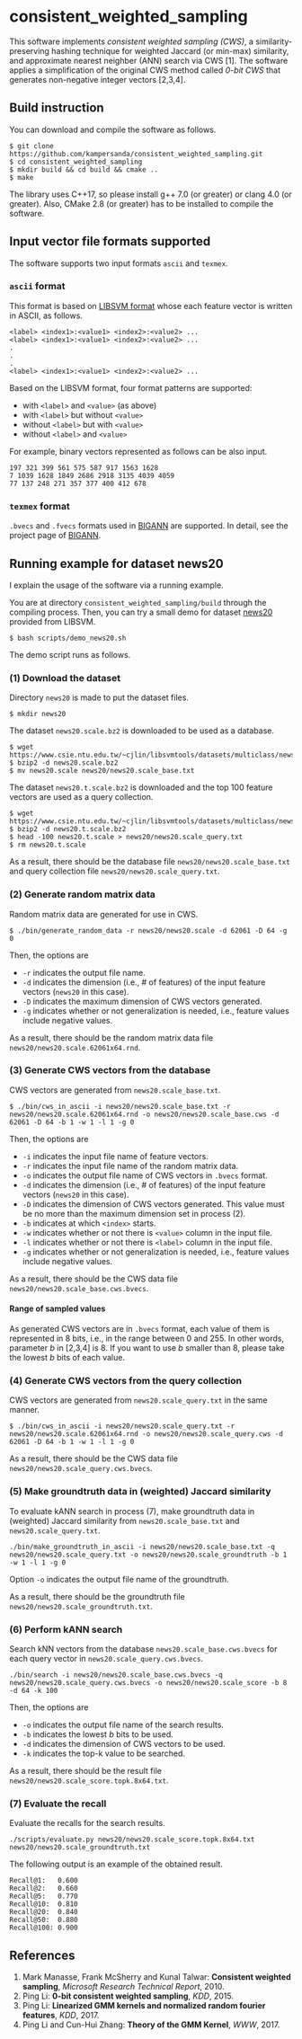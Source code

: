 # consistent\_weighted\_sampling

This software implements *consistent weighted sampling (CWS)*, a similarity-preserving hashing technique for weighted Jaccard (or min-max) similarity, and approximate nearest neighber (ANN) search via CWS [1].
The software applies a simplification of the original CWS method called *0-bit CWS* that generates non-negative integer vectors [2,3,4].

## Build instruction

You can download and compile the software as follows.

```
$ git clone https://github.com/kampersanda/consistent_weighted_sampling.git
$ cd consistent_weighted_sampling
$ mkdir build && cd build && cmake ..
$ make
```

The library uses C++17, so please install g++ 7.0 (or greater) or clang 4.0 (or greater).
Also, CMake 2.8 (or greater) has to be installed to compile the software.

## Input vector file formats supported

The software supports two input formats `ascii` and `texmex`.

### `ascii` format

This format is based on [LIBSVM format](https://www.csie.ntu.edu.tw/~r94100/libsvm-2.8/README) whose each feature vector is written in ASCII, as follows.

```
<label> <index1>:<value1> <index2>:<value2> ...
<label> <index1>:<value1> <index2>:<value2> ...
.
.
.
<label> <index1>:<value1> <index2>:<value2> ...
```

Based on the LIBSVM format, four format patterns are supported:

- with `<label>` and `<value>` (as above)
- with `<label>` but without `<value>`
- without `<label>` but with `<value>`
- without `<label>` and `<value>`

For example, binary vectors represented as follows can be also input.

```
197 321 399 561 575 587 917 1563 1628
7 1039 1628 1849 2686 2918 3135 4039 4059
77 137 248 271 357 377 400 412 678
```

### `texmex` format

`.bvecs` and `.fvecs` formats used in [BIGANN](http://corpus-texmex.irisa.fr) are supported. In detail, see the project page of [BIGANN](http://corpus-texmex.irisa.fr).

## Running example for dataset news20

I explain the usage of the software via a running example.

You are at directory `consistent_weighted_sampling/build` through the compiling process.
Then, you can try a small demo for dataset [news20](https://www.csie.ntu.edu.tw/~cjlin/libsvmtools/datasets/multiclass.html#news20) provided from LIBSVM.

```
$ bash scripts/demo_news20.sh
```

The demo script runs as follows.

### (1) Download the dataset

Directory `news20` is made to put the dataset files.

```
$ mkdir news20
```

The dataset `news20.scale.bz2` is downloaded to be used as a database.

```
$ wget https://www.csie.ntu.edu.tw/~cjlin/libsvmtools/datasets/multiclass/news20.scale.bz2
$ bzip2 -d news20.scale.bz2
$ mv news20.scale news20/news20.scale_base.txt
```

The dataset `news20.t.scale.bz2` is downloaded and the top 100 feature vectors are used as a query collection.

```
$ wget https://www.csie.ntu.edu.tw/~cjlin/libsvmtools/datasets/multiclass/news20.t.scale.bz2
$ bzip2 -d news20.t.scale.bz2
$ head -100 news20.t.scale > news20/news20.scale_query.txt
$ rm news20.t.scale
```

As a result, there should be the database file `news20/news20.scale_base.txt` and query collection file `news20/news20.scale_query.txt`.

### (2) Generate random matrix data

Random matrix data are generated for use in CWS.

```
$ ./bin/generate_random_data -r news20/news20.scale -d 62061 -D 64 -g 0
```

Then, the options are

- `-r` indicates the output file name.
- `-d` indicates the dimension (i.e., # of features) of the input feature vectors (`news20` in this case).
- `-D` indicates the maximum dimension of CWS vectors generated.
- `-g` indicates whether or not generalization is needed, i.e., feature values include negative values.

As a result, there should be the random matrix data file `news20/news20.scale.62061x64.rnd`.

### (3) Generate CWS vectors from the database

CWS vectors are generated from `news20.scale_base.txt`.

```
$ ./bin/cws_in_ascii -i news20/news20.scale_base.txt -r news20/news20.scale.62061x64.rnd -o news20/news20.scale_base.cws -d 62061 -D 64 -b 1 -w 1 -l 1 -g 0
```

Then, the options are

- `-i` indicates the input file name of feature vectors.
- `-r` indicates the input file name of the random matrix data.
- `-o` indicates the output file name of CWS vectors in `.bvecs` format.
- `-d` indicates the dimension (i.e., # of features) of the input feature vectors (`news20` in this case).
- `-D` indicates the dimension of CWS vectors generated. This value must be no more than the maximum dimension set in process (2).
- `-b` indicates at which `<index>` starts.
- `-w` indicates whether or not there is `<value>` column in the input file.
- `-l` indicates whether or not there is `<label>` column in the input file.
- `-g` indicates whether or not generalization is needed, i.e., feature values include negative values.

As a result, there should be the CWS data file `news20/news20.scale_base.cws.bvecs`.

#### Range of sampled values

As generated CWS vectors are in `.bvecs` format, each value of them is represented in 8 bits, i.e., in the range between 0 and 255.
In other words, parameter *b* in [2,3,4] is 8.
If you want to use *b* smaller than 8, please take the lowest *b* bits of each value.

### (4) Generate CWS vectors from the query collection

CWS vectors are generated from `news20.scale_query.txt` in the same manner.

```
$ ./bin/cws_in_ascii -i news20/news20.scale_query.txt -r news20/news20.scale.62061x64.rnd -o news20/news20.scale_query.cws -d 62061 -D 64 -b 1 -w 1 -l 1 -g 0
```

As a result, there should be the CWS data file `news20/news20.scale_query.cws.bvecs`.

### (5) Make groundtruth data in (weighted) Jaccard similarity

To evaluate kANN search in process (7), make groundtruth data in (weighted) Jaccard similarity from `news20.scale_base.txt` and `news20.scale_query.txt`.

```
./bin/make_groundtruth_in_ascii -i news20/news20.scale_base.txt -q news20/news20.scale_query.txt -o news20/news20.scale_groundtruth -b 1 -w 1 -l 1 -g 0
```

Option `-o` indicates the output file name of the groundtruth.

As a result, there should be the groundtruth file `news20/news20.scale_groundtruth.txt`.

### (6) Perform kANN search

Search kNN vectors from the database `news20.scale_base.cws.bvecs` for each query vector in `news20.scale_query.cws.bvecs`.

```
./bin/search -i news20/news20.scale_base.cws.bvecs -q news20/news20.scale_query.cws.bvecs -o news20/news20.scale_score -b 8 -d 64 -k 100
```

Then, the options are

- `-o` indicates the output file name of the search results.
- `-b` indicates the lowest *b* bits to be used.
- `-d` indicates the dimension of CWS vectors to be used.
- `-k` indicates the top-k value to be searched.

As a result, there should be the result file `news20/news20.scale_score.topk.8x64.txt`.

### (7) Evaluate the recall

Evaluate the recalls for the search results.

```
./scripts/evaluate.py news20/news20.scale_score.topk.8x64.txt news20/news20.scale_groundtruth.txt
```

The following output is an example of the obtained result.

```
Recall@1:	0.600
Recall@2:	0.660
Recall@5:	0.770
Recall@10:	0.810
Recall@20:	0.840
Recall@50:	0.880
Recall@100:	0.900
```

## References

1. Mark Manasse, Frank McSherry and Kunal Talwar: **Consistent weighted sampling**, *Microsoft Research Technical Report*, 2010.
2. Ping Li: **0-bit consistent weighted sampling**, *KDD*, 2015.
3. Ping Li: **Linearized GMM kernels and normalized random fourier features**, *KDD*, 2017.
4. Ping Li and Cun-Hui Zhang: **Theory of the GMM Kernel**, *WWW*, 2017.

